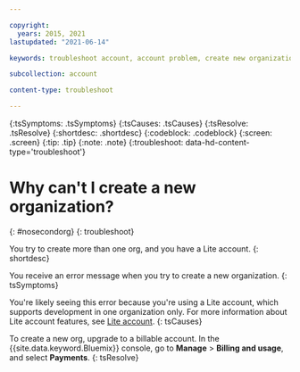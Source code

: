```yaml
---

copyright:
  years: 2015, 2021
lastupdated: "2021-06-14"

keywords: troubleshoot account, account problem, create new organization, new  org, create org

subcollection: account

content-type: troubleshoot

---
```


{:tsSymptoms: .tsSymptoms}
{:tsCauses: .tsCauses}
{:tsResolve: .tsResolve}
{:shortdesc: .shortdesc}
{:codeblock: .codeblock}
{:screen: .screen}
{:tip: .tip}
{:note: .note}
{:troubleshoot: data-hd-content-type='troubleshoot'}

# Why can't I create a new organization?
{: #nosecondorg}
{: troubleshoot}

You try to create more than one org, and you have a Lite account.
{: shortdesc}

You receive an error message when you try to create a new organization.
{: tsSymptoms}

You're likely seeing this error because you're using a Lite account, which supports development in one organization only. For more information about Lite account features, see [Lite account](/docs/account?topic=account-accounts#liteaccount).
{: tsCauses}

To create a new org, upgrade to a billable account. In the {{site.data.keyword.Bluemix}} console, go to **Manage** > **Billing and usage**, and select **Payments**.
{: tsResolve}
